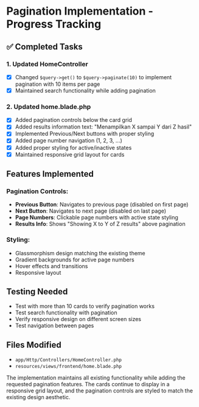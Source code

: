 # Pagination Implementation - Progress Tracking

## ✅ Completed Tasks

### 1. Updated HomeController
- [x] Changed `$query->get()` to `$query->paginate(10)` to implement pagination with 10 items per page
- [x] Maintained search functionality while adding pagination

### 2. Updated home.blade.php
- [x] Added pagination controls below the card grid
- [x] Added results information text: "Menampilkan X sampai Y dari Z hasil"
- [x] Implemented Previous/Next buttons with proper styling
- [x] Added page number navigation (1, 2, 3, ...)
- [x] Added proper styling for active/inactive states
- [x] Maintained responsive grid layout for cards

## Features Implemented

### Pagination Controls:
- **Previous Button**: Navigates to previous page (disabled on first page)
- **Next Button**: Navigates to next page (disabled on last page)  
- **Page Numbers**: Clickable page numbers with active state styling
- **Results Info**: Shows "Showing X to Y of Z results" above pagination

### Styling:
- Glassmorphism design matching the existing theme
- Gradient backgrounds for active page numbers
- Hover effects and transitions
- Responsive layout

## Testing Needed
- Test with more than 10 cards to verify pagination works
- Test search functionality with pagination
- Verify responsive design on different screen sizes
- Test navigation between pages

## Files Modified
- `app/Http/Controllers/HomeController.php`
- `resources/views/frontend/home.blade.php`

The implementation maintains all existing functionality while adding the requested pagination features. The cards continue to display in a responsive grid layout, and the pagination controls are styled to match the existing design aesthetic.
